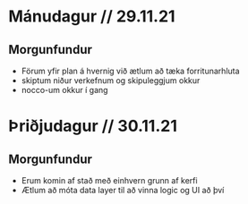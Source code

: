 # Mánudagur // 29.11.21
## Morgunfundur
- Förum yfir plan á hvernig við ætlum að tæka forritunarhluta
- skiptum niður verkefnum og skipuleggjum okkur
- nocco-um okkur í gang

# Þriðjudagur // 30.11.21
## Morgunfundur
- Erum komin af stað með einhvern grunn af kerfi
- Ætlum að móta data layer til að vinna logic og UI að því

